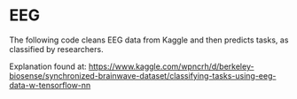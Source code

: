 # EEG

The following code cleans EEG data from Kaggle and then predicts tasks, as classified by researchers. 

Explanation found at: https://www.kaggle.com/wpncrh/d/berkeley-biosense/synchronized-brainwave-dataset/classifying-tasks-using-eeg-data-w-tensorflow-nn
